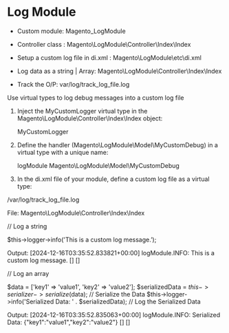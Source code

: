 # Log Module

 - Custom module: Magento_LogModule

 - Controller class : Magento\LogModule\Controller\Index\Index

 - Setup a custom log file in di.xml : Magento\LogModule\etc\di.xml

 - Log data as a string | Array: Magento\LogModule\Controller\Index\Index

 - Track the O/P: var/log/track_log_file.log

 
 Use virtual types to log debug messages into a custom log file

1. Inject the MyCustomLogger virtual type in the Magento\LogModule\Controller\Index\Index object:
   
   <type name="Magento\LogModule\Controller\Index\Index">
     <arguments>
          <argument name="logger" xsi:type="object">MyCustomLogger</argument>
      </arguments>
    </type>
 
2. Define the handler (Magento\LogModule\Model\MyCustomDebug) in a virtual type with a unique name:

    <virtualType name="MyCustomLogger" type="Magento\Framework\Logger\Monolog">
        <arguments>
            <argument name="name" xsi:type="string">logModule</argument>
            <argument name="handlers" xsi:type="array">
                <item name="system" xsi:type="object">Magento\LogModule\Model\MyCustomDebug</item>
            </argument>
        </arguments>
    </virtualType>

3. In the di.xml file of your module, define a custom log file as a virtual type:

 <virtualType name="Magento\LogModule\Model\MyCustomDebug" type="Magento\Framework\Logger\Handler\Base">
    <arguments>
        <argument name="fileName" xsi:type="string">/var/log/track_log_file.log</argument>
     </arguments>
 </virtualType>


  File: Magento\LogModule\Controller\Index\Index

  // Log a string
 
  $this->logger->info('This is a custom log message.’);

  Output: [2024-12-16T03:35:52.833821+00:00] logModule.INFO: This is a custom log message. [] []


  // Log an array
 
  $data = ['key1' => 'value1', 'key2' => 'value2'];
  $serializedData = $this->serializer->serialize($data); // Serialize the Data
  $this->logger->info('Serialized Data: ' . $serializedData); // Log the Serialized Data


  Output: [2024-12-16T03:35:52.835063+00:00] logModule.INFO: Serialized Data: {"key1":"value1","key2":"value2"} [] []